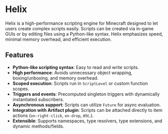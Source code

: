 # Helix

Helix is a high-performance scripting engine for Minecraft designed to let users create complex scripts easily. Scripts can be created via in-game GUIs or by editing files using a Python-like syntax. Helix emphasizes speed, minimal memory overhead, and efficient execution.

## Features

- **Python-like scripting syntax**: Easy to read and write scripts.
- **High performance**: Avoids unnecessary object wrapping, boxing/unboxing, and memory overhead.
- **Scoped execution**: Scripts run in `ScriptLevel` or custom function scopes.
- **Triggers and events**: Precomputed singleton triggers with dynamically instantiated subscribers.
- **Asynchronous support**: Scripts can utilize `Future` for async evaluation.
- **Integration with Artifact plugin**: Scripts can be attached directly to item actions (`on-right-click`, `on-drop`, etc.).
- **Extensible**: Supports namespaces, type resolvers, type extensions, and dynamic methods/fields.
